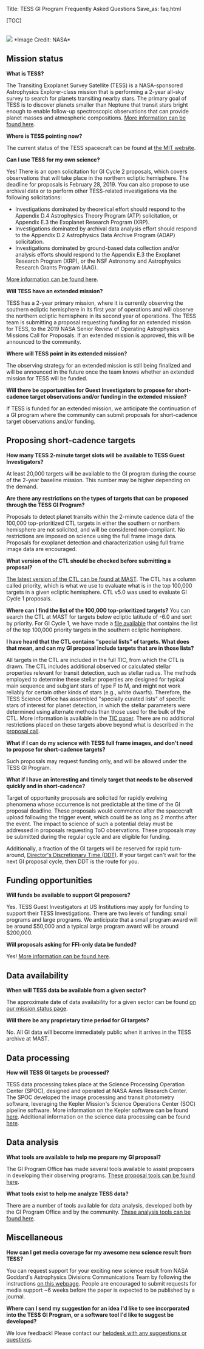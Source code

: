 Title: TESS GI Program Frequently Asked Questions
Save_as: faq.html

[TOC]

<br/>
<img class="img-responsive" style="max-width:67%;" src="images/mission/exoplanetlots.jpg">
*Image Credit: NASA*
<br/>

## Mission status

**What is TESS?**

The Transiting Exoplanet Survey Satellite (TESS) is a NASA-sponsored Astrophysics Explorer-class mission that is performing a 2-year all-sky survey to search for planets transiting nearby stars. The primary goal of TESS is to discover planets smaller than Neptune that transit stars bright enough to enable follow-up spectroscopic observations that can provide planet masses and atmospheric compositions. [More information can be found here](objectives.html).

**Where is TESS pointing now?**

The current status of the TESS spacecraft can be found at [the MIT website](https://tess.mit.edu/observations/).

**Can I use TESS for my own science?**

Yes! There is an open solicitation for GI Cycle 2 proposals, which covers observations that will take place in the northern ecliptic hemisphere. The deadline for proposals is February 28, 2019. You can also propose to use archival data or to perform other TESS-related investigations via the following solicitations:

* Investigations dominated by theoretical effort should respond to the Appendix D.4 Astrophysics Theory Program (ATP) solicitation, or Appendix E.3 the Exoplanet Research Program (XRP).
* Investigations dominated by archival data analysis effort should respond to the Appendix D.2 Astrophysics Data Archive Program (ADAP) solicitation.
* Investigations dominated by ground-based data collection and/or analysis efforts should respond to the Appendix E.3 the Exoplanet Research Program (XRP), or the NSF Astronomy and Astrophysics Research Grants Program (AAG).

[More information can be found here](proposing-investigations.html). 

**Will TESS have an extended mission?**

TESS has a 2-year primary mission, where it is currently observing the southern ecliptic hemisphere in its first year of operations and will observe the northern ecliptic hemisphere in its second year of operations. The TESS team is submitting a proposal requesting funding for an extended mission for TESS, to the 2019 NASA Senior Review of Operating Astrophysics Missions Call for Proposals. If an extended mission is approved, this will be announced to the community.

**Where will TESS point in its extended mission?**

The observing strategy for an extended mission is still being finalized and will be announced in the future once the team knows whether an extended mission for TESS will be funded.

**Will there be opportunities for Guest Investigators to propose for short-cadence target observations and/or funding in the extended mission?**

If TESS is funded for an extended mission, we anticipate the continuation of a GI program where the community can submit proposals for short-cadence target observations and/or funding.


## Proposing short-cadence targets

**How many TESS 2-minute target slots will be available to TESS Guest Investigators?**

At least 20,000 targets will be available to the GI program during the course of the 2-year baseline mission. This number may be higher depending on the demand.

**Are there any restrictions on the types of targets that can be proposed through the TESS GI Program?**

Proposals to detect planet transits within the 2-minute cadence data of the 100,000 top-prioritized CTL targets in either the southern or northern hemisphere are not solicited, and will be considered non-compliant. No restrictions are imposed on science using the full frame image data. Proposals for exoplanet detection and characterization using full frame image data are encouraged.

**What version of the CTL should be checked before submitting a proposal?**

[The latest version of the CTL can be found at MAST](https://archive.stsci.edu/tess/index.html). The CTL has a column called priority, which is what we use to evaluate what is in the top 100,000 targets in a given ecliptic hemisphere. CTL v5.0 was used to evaluate GI Cycle 1 proposals.

 **Where can I find the list of the 100,000 top-prioritized targets?**
You can search the CTL at MAST for targets below ecliptic latitude of -6.0 and sort by priority. For GI Cycle 1, we have made a [file available](data/core-science-targets-v2.csv) that contains the list of the top 100,000 priority targets in the southern ecliptic hemisphere.

**I have heard that the CTL contains "special lists" of targets. What does that mean, and can my GI proposal include targets that are in those lists?**

All targets in the CTL are included in the full TIC, from which the CTL is drawn. The CTL includes additional observed or calculated stellar properties relevant for transit detection, such as stellar radius. The methods employed to determine these stellar properties are designed for typical main sequence and subgiant stars of type F to M, and might not work reliably for certain other kinds of stars (e.g., white dwarfs). Therefore, the TESS Science Office has assembled "specially curated lists" of specific stars of interest for planet detection, in which the stellar parameters were determined using alternate methods than those used for the bulk of the CTL. More information is available in the [TIC paper](http://adsabs.harvard.edu/abs/2017arXiv170600495S). There are no additional restrictions placed on these targets above beyond what is described in the [proposal call](proposing-investigations.html).

**What if I can do my science with TESS full frame images, and don't need to propose for short-cadence targets?**

Such proposals may request funding only, and will be allowed under the TESS GI Program.

**What if I have an interesting and timely target that needs to be observed quickly and in short-cadence?**

Target of opportunity proposals are solicited for rapidly evolving phenomena whose occurrence is not predictable at the time of the GI proposal deadline. These proposals would commence after the spacecraft upload following the trigger event, which could be as long as 2 months after the event. The impact to science of such a potential delay must be addressed in proposals requesting ToO observations. These proposals may be submitted during the regular cycle and are eligible for funding.

Additionally, a fraction of the GI targets will be reserved for rapid turn-around, [Director's Discretionary Time (DDT)](proposing-investigations.html#directors-discretionary-targets). If your target can't wait for the next GI proposal cycle, then DDT is the route for you.

## Funding opportunities

**Will funds be available to support GI proposers?**

Yes. TESS Guest Investigators at US Institutions may apply for funding to support their TESS Investigations. There are two levels of funding: small programs and large programs. We anticipate that a small program award will be around $50,000 and a typical large program award will be around $200,000.

**Will proposals asking for FFI-only data be funded?**

Yes! [More information can be found here](proposing-investigations.html). 

<!-- Additionally, proposals asking for 2-min cadence data will be funded. However, we will not relegate 2-min cadence proposals to FFI-only proposals.-->

## Data availability

**When will TESS data be available from a given sector?**

The approximate date of data availability for a given sector can be found [on our mission status page](status.html).

**Will there be any proprietary time period for GI targets?**

 No. All GI data will become immediately public when it arrives in the TESS archive at MAST.

## Data processing

**How will TESS GI targets be processed?**

TESS data processing takes place at the Science Processing Operation Center (SPOC), designed and operated at NASA Ames Research Center. The SPOC developed the image processing and transit photometry software, leveraging the Kepler Mission's Science Operations Center (SOC) pipeline software. More information on the Kepler software can be found [here](http://kepler.nasa.gov/science/ForScientists/papersAndDocumentation/SOCpapers). Additional information on the science data processing can be found [here](operations.html#science-data-processing).


## Data analysis

**What tools are available to help me prepare my GI proposal?**

The GI Program Office has made several tools available to assist proposers in developing their observing programs. [These proposal tools can be found here](proposal-tools.html).

**What tools exist to help me analyze TESS data?**

There are a number of tools available for data analysis, developed both by the GI Program Office and by the community. [These analysis tools can be found here](software.html).


## Miscellaneous

**How can I get media coverage for my awesome new science result from TESS?**

You can request support for your exciting new science result from NASA Goddard's Astrophysics Divisions Communications Team by following the instructions [on this webpage](media.html). People are encouraged to submit requests for media support ~6 weeks before the paper is expected to be published by a journal.

**Where can I send my suggestion for an idea I'd like to see incorporated into the TESS GI Program, or a software tool I'd like to suggest be developed?**

 We love feedback! Please contact our [helpdesk with any suggestions or questions](https://heasarc.gsfc.nasa.gov/cgi-bin/Feedback).





 
